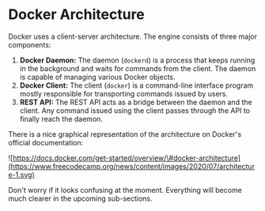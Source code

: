 # Docker Architecture

Docker uses a client-server architecture. The engine consists of three major components:

1. **Docker Daemon:** The daemon \(`dockerd`\) is a process that keeps running in the background and waits for commands from the client. The daemon is capable of managing various Docker objects.
2. **Docker Client:** The client  \(`docker`\) is a command-line interface program mostly responsible for transporting commands issued by users.
3. **REST API:** The REST API acts as a bridge between the daemon and the client. Any command issued using the client passes through the API to finally reach the daemon.

There is a nice graphical representation of the architecture on Docker's official documentation:

![https://docs.docker.com/get-started/overview/\#docker-architecture](https://www.freecodecamp.org/news/content/images/2020/07/architecture-1.svg)

Don't worry if it looks confusing at the moment. Everything will become much clearer in the upcoming sub-sections.


